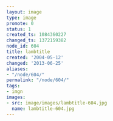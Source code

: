 ```yaml
---
layout: image
type: image
promote: 0
status: 1
created_ts: 1084360227
changed_ts: 1372159382
node_id: 604
title: lambtitle
created: '2004-05-12'
changed: '2013-06-25'
aliases:
- "/node/604/"
permalink: "/node/604/"
tags:
- imgn
images:
- src: image/images/lambtitle-604.jpg
  name: lambtitle-604.jpg
---
```


